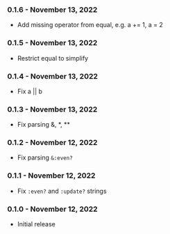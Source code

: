 ### 0.1.6 - November 13, 2022

- Add missing operator from equal, e.g. a += 1, a = 2

### 0.1.5 - November 13, 2022

- Restrict equal to simplify

### 0.1.4 - November 13, 2022

- Fix a || b

### 0.1.3 - November 13, 2022

- Fix parsing &, *, **

### 0.1.2 - November 12, 2022

- Fix parsing `&:even?`

### 0.1.1 - November 12, 2022

- Fix `:even?` and `:update?` strings

### 0.1.0 - November 12, 2022

- Initial release
